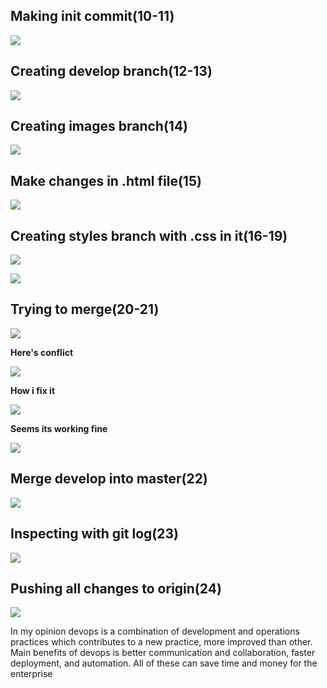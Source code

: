 

## Making init commit(10-11)

![](https://i.ibb.co/1qpYfML/Screenshot-20220324-124724.png)

## Creating develop branch(12-13)

![](https://i.ibb.co/RBsGkft/Screenshot-20220324-125004.png)

## Creating images branch(14)

![](https://i.ibb.co/9414tbN/Screenshot-20220324-125411.png) 

## Make changes in .html file(15)

![](/home/el1ah/.config/marktext/images/2022-03-26-08-59-58-4.png)



## Creating styles branch with .css in it(16-19)

![](/home/el1ah/.config/marktext/images/2022-03-26-09-02-22-5.png)

![](/home/el1ah/.config/marktext/images/2022-03-26-09-03-43-6.png)



## Trying to merge(20-21)

![](/home/el1ah/.config/marktext/images/2022-03-26-09-05-38-7.png)

**Here's conflict**

![](/home/el1ah/.config/marktext/images/2022-03-26-09-06-04-9.png)

**How i fix it**

![](/home/el1ah/.config/marktext/images/2022-03-26-09-07-11-10.png)

**Seems its working fine**

![](/home/el1ah/.config/marktext/images/2022-03-26-09-08-42-11.png)

## Merge develop into master(22)

![](/home/el1ah/.config/marktext/images/2022-03-26-09-50-10-12.png)

## Inspecting with git log(23)

![](/home/el1ah/.config/marktext/images/2022-03-26-09-51-01-13.png)



## Pushing all changes to origin(24)

![](/home/el1ah/.config/marktext/images/2022-03-26-09-52-16-14.png)



In my opinion devops is a combination of development and operations practices which contributes to a new practice, more improved than other. Main benefits of devops is better communication and collaboration, faster deployment, and automation. All of these can save time and money for the enterprise










